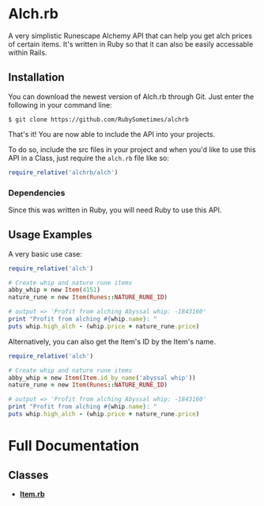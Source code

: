 # Alch.rb
A very simplistic Runescape Alchemy API that can help you get alch prices of certain items.  It's written in Ruby so that it can also be easily accessable within Rails.

## Installation
You can download the newest version of Alch.rb through Git.  Just enter the following in your command line:

`$ git clone https://github.com/RubySometimes/alchrb`

That's it! You are now able to include the API into your projects.

To do so, include the src files in your project and when you'd like to use this API in a Class, just require the `alch.rb` file like so:

```ruby
require_relative('alchrb/alch')
```

### Dependencies
Since this was written in Ruby, you will need Ruby to use this API.

## Usage Examples
A very basic use case:
```ruby
require_relative('alch')

# Create whip and nature rune items
abby_whip = new Item(4151)
nature_rune = new Item(Runes::NATURE_RUNE_ID)

# output => 'Profit from alching Abyssal whip: -1843160'
print "Profit from alching #{whip.name}: "
puts whip.high_alch - (whip.price + nature_rune.price)
```

Alternatively, you can also get the Item's ID by the Item's name.

```ruby
require_relative('alch')

# Create whip and nature rune items
abby_whip = new Item(Item.id_by_name('abyssal whip'))
nature_rune = new Item(Runes::NATURE_RUNE_ID)

# output => 'Profit from alching Abyssal whip: -1843160'
print "Profit from alching #{whip.name}: "
puts whip.high_alch - (whip.price + nature_rune.price)
```

# Full Documentation
## Classes
* **[Item.rb](https://github.com/RubySometimes/alchrb/blob/master/docs/classes/Item.md)**

